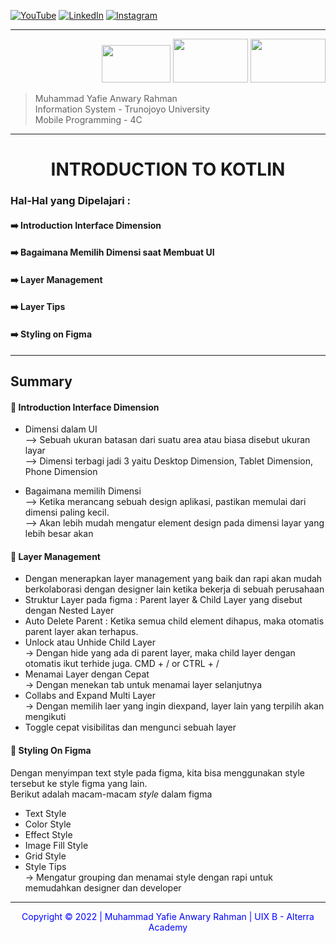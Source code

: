 [![YouTube](https://img.shields.io/badge/YouTube-FF0000?style=for-the-badge&logo=youtube&logoColor=white)](https://www.youtube.com/channel/UCKgOcaedZ5EgJXAeo0ida9A)
[![LinkedIn](https://img.shields.io/badge/LinkedIn-0077B5?style=for-the-badge&logo=linkedin&logoColor=white)](https://www.linkedin.com/in/muhammad-yafie-anwary-rahman-04666b1aa/)
[![Instagram](https://img.shields.io/badge/Instagram-E4405F?style=for-the-badge&logo=instagram&logoColor=white)](https://www.instagram.com/yafie.anra24/)

---

<p align="right">
<img src="https://user-images.githubusercontent.com/81146509/187402164-eec8e19f-0af1-4278-ab4d-1b7fe0b26941.png" width="110" height="60"/>
<img src="https://user-images.githubusercontent.com/81146509/187400412-e220714f-1e2f-4dbf-8491-2e5559f1f271.png" width="120" height="70"/>
<img src="https://user-images.githubusercontent.com/81146509/230471339-691dd58d-f025-4a57-bf03-11bbe92cde66.png" width="120" height="70"/>
<p/>

> Muhammad Yafie Anwary Rahman <br/>
> Information System - Trunojoyo University <br/>
> Mobile Programming - 4C

---

<h1 align="center">
INTRODUCTION TO KOTLIN 
</h1>

### Hal-Hal yang Dipelajari : <br/>

#### ➡️ Introduction Interface Dimension <br/>

#### ➡️ Bagaimana Memilih Dimensi saat Membuat UI <br/>

#### ➡️ Layer Management<br/>

#### ➡️ Layer Tips <br/>

#### ➡️ Styling on Figma

---

## Summary

#### 💫 Introduction Interface Dimension

- Dimensi dalam UI <br/>
  --> Sebuah ukuran batasan dari suatu area atau biasa disebut ukuran layar <br/>
  --> Dimensi terbagi jadi 3 yaitu Desktop Dimension, Tablet Dimension, Phone Dimension

- Bagaimana memilih Dimensi <br/>
  --> Ketika merancang sebuah design aplikasi, pastikan memulai dari dimensi paling kecil. <br/>
  --> Akan lebih mudah mengatur element design pada dimensi layar yang lebih besar akan

#### 💫 Layer Management

- Dengan menerapkan layer management yang baik dan rapi akan mudah berkolaborasi dengan designer lain ketika bekerja di sebuah perusahaan
- Struktur Layer pada figma : Parent layer & Child Layer yang disebut dengan Nested Layer
- Auto Delete Parent : Ketika semua child element dihapus, maka otomatis parent layer akan terhapus.
- Unlock atau Unhide Child Layer <br/>
  -> Dengan hide yang ada di parent layer, maka child layer dengan otomatis ikut terhide juga. CMD + / or CTRL + /
- Menamai Layer dengan Cepat <br/>
  -> Dengan menekan tab untuk menamai layer selanjutnya
- Collabs and Expand Multi Layer <br/>
  -> Dengan memilih laer yang ingin diexpand, layer lain yang terpilih akan mengikuti
- Toggle cepat visibilitas dan mengunci sebuah layer

#### 💫 Styling On Figma

Dengan menyimpan text style pada figma, kita bisa menggunakan style tersebut ke style figma yang lain. <br/>
Berikut adalah macam-macam _style_ dalam figma

- Text Style
- Color Style
- Effect Style
- Image Fill Style
- Grid Style
- Style Tips <br/>
  -> Mengatur grouping dan menamai style dengan rapi untuk memudahkan designer dan developer

---

<p align="center" style="color:blue">
Copyright &copy; 2022 | Muhammad Yafie Anwary Rahman | UIX B - Alterra Academy
</p>
